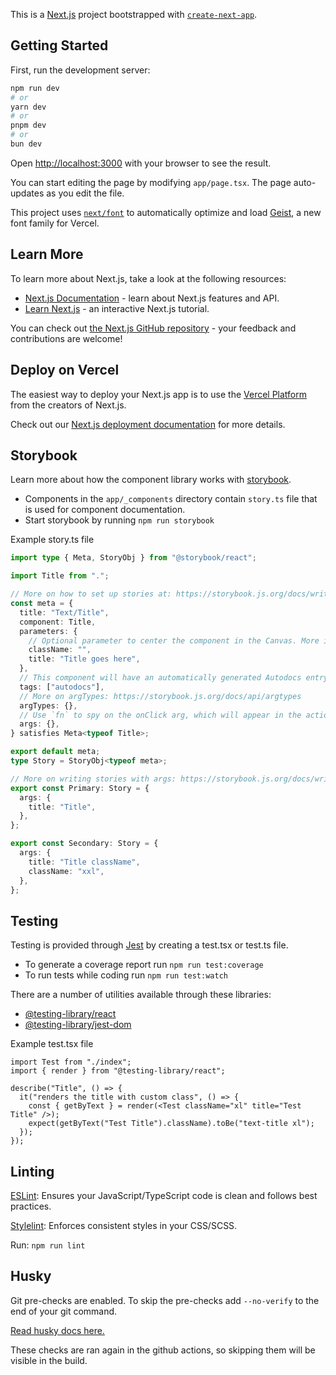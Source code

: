 This is a [Next.js](https://nextjs.org) project bootstrapped with [`create-next-app`](https://nextjs.org/docs/app/api-reference/cli/create-next-app).

## Getting Started

First, run the development server:

```bash
npm run dev
# or
yarn dev
# or
pnpm dev
# or
bun dev
```

Open [http://localhost:3000](http://localhost:3000) with your browser to see the result.

You can start editing the page by modifying `app/page.tsx`. The page auto-updates as you edit the file.

This project uses [`next/font`](https://nextjs.org/docs/app/building-your-application/optimizing/fonts) to automatically optimize and load [Geist](https://vercel.com/font), a new font family for Vercel.

## Learn More

To learn more about Next.js, take a look at the following resources:

- [Next.js Documentation](https://nextjs.org/docs) - learn about Next.js features and API.
- [Learn Next.js](https://nextjs.org/learn) - an interactive Next.js tutorial.

You can check out [the Next.js GitHub repository](https://github.com/vercel/next.js) - your feedback and contributions are welcome!

## Deploy on Vercel

The easiest way to deploy your Next.js app is to use the [Vercel Platform](https://vercel.com/new?utm_medium=default-template&filter=next.js&utm_source=create-next-app&utm_campaign=create-next-app-readme) from the creators of Next.js.

Check out our [Next.js deployment documentation](https://nextjs.org/docs/app/building-your-application/deploying) for more details.

## Storybook

Learn more about how the component library works with [storybook](https://storybook.js.org/docs/react/writing-stories/introduction).

- Components in the `app/_components` directory contain `story.ts` file that is used for component documentation.
- Start storybook by running `npm run storybook`

Example story.ts file

```ts
import type { Meta, StoryObj } from "@storybook/react";

import Title from ".";

// More on how to set up stories at: https://storybook.js.org/docs/writing-stories#default-export
const meta = {
  title: "Text/Title",
  component: Title,
  parameters: {
    // Optional parameter to center the component in the Canvas. More info: https://storybook.js.org/docs/configure/story-layout
    className: "",
    title: "Title goes here",
  },
  // This component will have an automatically generated Autodocs entry: https://storybook.js.org/docs/writing-docs/autodocs
  tags: ["autodocs"],
  // More on argTypes: https://storybook.js.org/docs/api/argtypes
  argTypes: {},
  // Use `fn` to spy on the onClick arg, which will appear in the actions panel once invoked: https://storybook.js.org/docs/essentials/actions#action-args
  args: {},
} satisfies Meta<typeof Title>;

export default meta;
type Story = StoryObj<typeof meta>;

// More on writing stories with args: https://storybook.js.org/docs/writing-stories/args
export const Primary: Story = {
  args: {
    title: "Title",
  },
};

export const Secondary: Story = {
  args: {
    title: "Title className",
    className: "xxl",
  },
};
```

## Testing

Testing is provided through [Jest](https://jestjs.io/docs/getting-started) by creating a test.tsx or test.ts file.

- To generate a coverage report run `npm run test:coverage`
- To run tests while coding run `npm run test:watch`

There are a number of utilities available through these libraries:

- [@testing-library/react](https://www.npmjs.com/package/@testing-library/react)
- [@testing-library/jest-dom](https://www.npmjs.com/package/@testing-library/jest-dom)

Example test.tsx file

```tsx
import Test from "./index";
import { render } from "@testing-library/react";

describe("Title", () => {
  it("renders the title with custom class", () => {
    const { getByText } = render(<Test className="xl" title="Test Title" />);
    expect(getByText("Test Title").className).toBe("text-title xl");
  });
});
```

## Linting

[ESLint](https://eslint.org/): Ensures your JavaScript/TypeScript code is clean and follows best practices.

[Stylelint](https://stylelint.io/): Enforces consistent styles in your CSS/SCSS.

Run: `npm run lint`

## Husky

Git pre-checks are enabled. To skip the pre-checks add `--no-verify` to the end of your git command.

[Read husky docs here.](https://typicode.github.io/husky/)

These checks are ran again in the github actions, so skipping them will be visible in the build.
